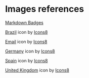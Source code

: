 # Images references

[Markdown Badges](https://github.com/ileriayo/markdown-badges)

<a target="_blank" href="https://icons8.com/icon/iHI2gDXCsMzH/brazil">Brazil</a> icon by <a target="_blank" href="https://icons8.com">Icons8</a>

<a target="_blank" href="https://icons8.com/icon/X0mEIh0RyDdL/email">Email</a> icon by <a target="_blank" href="https://icons8.com">Icons8</a>

<a target="_blank" href="https://icons8.com/icon/OyqucOGoByl9/germany">Germany</a> icon by <a target="_blank" href="https://icons8.com">Icons8</a>

<a target="_blank" href="https://icons8.com/icon/ZGEFKpJoPdJQ/spain">Spain</a> icon by <a target="_blank" href="https://icons8.com">Icons8</a>

<a target="_blank" href="https://icons8.com/icon/xapj7ZzAUZKI/united-kingdom">United Kingdom</a> icon by <a target="_blank" href="https://icons8.com">Icons8</a>